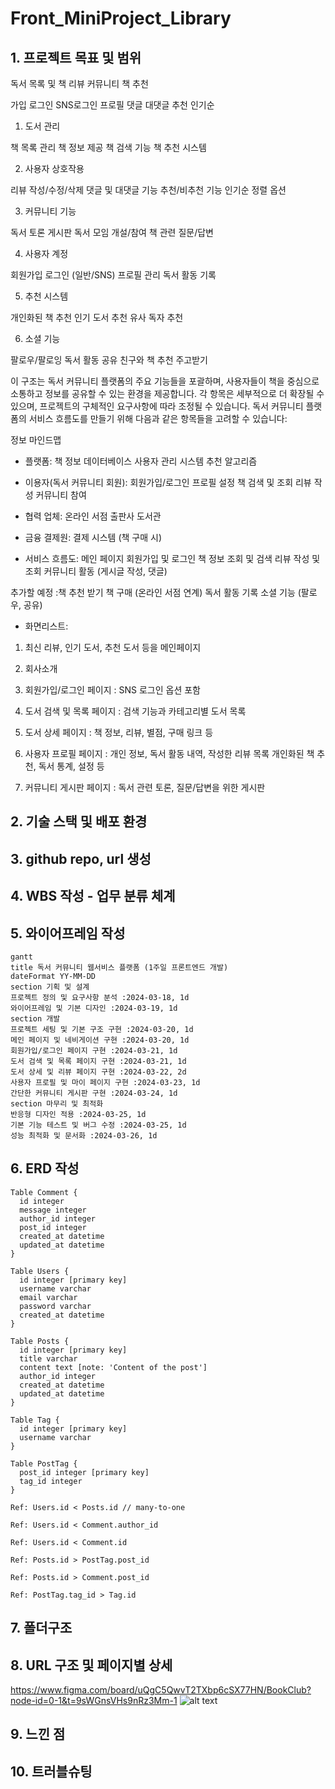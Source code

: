 # Front_MiniProject_Library

## 1. 프로젝트 목표 및 범위
독서 목록 및 책 리뷰 커뮤니티 책 추천

가입 로그인 SNS로그인 프로필  댓글 대댓글 추천 인기순


1. 도서 관리

책 목록 관리
책 정보 제공
책 검색 기능
책 추천 시스템


2. 사용자 상호작용

리뷰 작성/수정/삭제
댓글 및 대댓글 기능
추천/비추천 기능
인기순 정렬 옵션


3. 커뮤니티 기능

독서 토론 게시판
독서 모임 개설/참여
책 관련 질문/답변


4. 사용자 계정

회원가입
로그인 (일반/SNS)
프로필 관리
독서 활동 기록


5. 추천 시스템

개인화된 책 추천
인기 도서 추천
유사 독자 추천


6. 소셜 기능

팔로우/팔로잉
독서 활동 공유
친구와 책 추천 주고받기



이 구조는 독서 커뮤니티 플랫폼의 주요 기능들을 포괄하며, 사용자들이 책을 중심으로 소통하고 정보를 공유할 수 있는 환경을 제공합니다. 각 항목은 세부적으로 더 확장될 수 있으며, 프로젝트의 구체적인 요구사항에 따라 조정될 수 있습니다. 독서 커뮤니티 플랫폼의 서비스 흐름도를 만들기 위해 다음과 같은 항목들을 고려할 수 있습니다:


정보 마인드맵

- 플랫폼:
책 정보 데이터베이스
사용자 관리 시스템
추천 알고리즘

- 이용자(독서 커뮤니티 회원):
회원가입/로그인
프로필 설정
책 검색 및 조회
리뷰 작성
커뮤니티 참여

- 협력 업체:
온라인 서점
출판사
도서관


- 금융 결제원:
결제 시스템 (책 구매 시)


* 서비스 흐름도:
메인 페이지
회원가입 및 로그인
책 정보 조회 및 검색
리뷰 작성 및 조회
커뮤니티 활동 (게시글 작성, 댓글)

추가할 예정 :책 추천 받기
책 구매 (온라인 서점 연계)
독서 활동 기록
소셜 기능 (팔로우, 공유)


* 화면리스트:

1. 최신 리뷰, 인기 도서, 추천 도서 등을 메인페이지

2. 회사소개

3. 회원가입/로그인 페이지 : SNS 로그인 옵션 포함

4. 도서 검색 및 목록 페이지 : 검색 기능과 카테고리별 도서 목록

5. 도서 상세 페이지 : 책 정보, 리뷰, 별점, 구매 링크 등

6. 사용자 프로필 페이지 : 개인 정보, 독서 활동 내역, 작성한 리뷰 목록
개인화된 책 추천, 독서 통계, 설정 등

7. 커뮤니티 게시판 페이지 : 독서 관련 토론, 질문/답변을 위한 게시판



## 2. 기술 스택 및 배포 환경

## 3. github repo, url 생성

## 4. WBS 작성 - 업무 분류 체계

## 5. 와이어프레임 작성
```mermaid
gantt
title 독서 커뮤니티 웹서비스 플랫폼 (1주일 프론트엔드 개발)
dateFormat YY-MM-DD
section 기획 및 설계
프로젝트 정의 및 요구사항 분석 :2024-03-18, 1d
와이어프레임 및 기본 디자인 :2024-03-19, 1d
section 개발
프로젝트 세팅 및 기본 구조 구현 :2024-03-20, 1d
메인 페이지 및 네비게이션 구현 :2024-03-20, 1d
회원가입/로그인 페이지 구현 :2024-03-21, 1d
도서 검색 및 목록 페이지 구현 :2024-03-21, 1d
도서 상세 및 리뷰 페이지 구현 :2024-03-22, 2d
사용자 프로필 및 마이 페이지 구현 :2024-03-23, 1d
간단한 커뮤니티 게시판 구현 :2024-03-24, 1d
section 마무리 및 최적화
반응형 디자인 적용 :2024-03-25, 1d
기본 기능 테스트 및 버그 수정 :2024-03-25, 1d
성능 최적화 및 문서화 :2024-03-26, 1d
```

## 6. ERD 작성
```mermaid
Table Comment {
  id integer
  message integer
  author_id integer
  post_id integer
  created_at datetime
  updated_at datetime 
}

Table Users {
  id integer [primary key]
  username varchar
  email varchar
  password varchar
  created_at datetime
}

Table Posts {
  id integer [primary key]
  title varchar
  content text [note: 'Content of the post']
  author_id integer
  created_at datetime
  updated_at datetime
}

Table Tag {
  id integer [primary key]
  username varchar
}

Table PostTag {
  post_id integer [primary key]
  tag_id integer
}

Ref: Users.id < Posts.id // many-to-one

Ref: Users.id < Comment.author_id

Ref: Users.id < Comment.id

Ref: Posts.id > PostTag.post_id

Ref: Posts.id > Comment.post_id

Ref: PostTag.tag_id > Tag.id
```
## 7. 폴더구조

## 8. URL 구조 및 페이지별 상세
https://www.figma.com/board/uQgC5QwvT2TXbp6cSX77HN/BookClub?node-id=0-1&t=9sWGnsVHs9nRz3Mm-1
![alt text](image.png)
## 9. 느낀 점

## 10. 트러블슈팅
